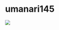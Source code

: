 # umanari145

![](https://github-readme-stats.vercel.app/api?username=tocoteron&count_private=true&show_icons=true&theme=dracula)

